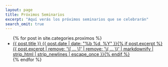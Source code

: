 ```yaml
---
layout: page
title: Próximos Seminarios
excerpt: "Aquí verás los próximos seminarios que se celebrarán"
search_omit: true
---
```


<ul class="post-list">
{% for post in site.categories.proximos %}
  <li><article><a href="{{ site.url }}{{ post.url }}">{{ post.title }} <span class="entry-date"><time datetime="{{ post.date | date_to_xmlschema }}">{{ post.date | date: "%b %d, %Y" }}</time></span>{% if post.excerpt %} <span class="excerpt">{{ post.excerpt | remove: '\[ ... \]' | remove: '\( ... \)' | markdownify | strip_html | strip_newlines | escape_once }}</span>{% endif %}</a></article></li>
{% endfor %}
</ul>
